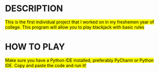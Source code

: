# DESCRIPTION

<mark>This is the first individual project that I worked on in my freshemen year of college.
This program will allow you to play blackjack with basic rules</mark>

# HOW TO PLAY

<mark>Make sure you have a Python IDE installed, preferably PyCharm or Python IDE.
Copy and paste the code and run it!</mark>
